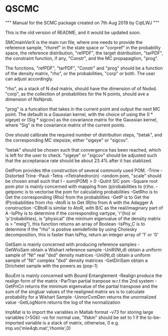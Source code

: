 # QSCMC

"""
Manual for the SCMC package
created on 7th Aug 2019
by CqtLWJ
"""

This is the old version of README, and it would be updated soon.

SMCmainVerX 
	is the main run file, where one needs to provide the reference
sample, "rhoref" in the state space or "corpref" in the probability space, 
the reference distribution, "refPDF", the target distribuition, "tarPDF", 
the constraint function, if any, "Constr", and the MC propapagtion, "prog".

The functions, "refPDF", "tarPDF", "Constr" and "prog" should be a function 
of the density matrix, "rho", or the probabilities, "corp" or both. The user
can adjust accordingly.

"rho", as a stack of N dxd matrix, should have the dimension of of Nxdxd.
"corp", as the collection of probabilities for the N points, should ave 
a dimension of NxNprob.

"prog" is a funcation that takes in the current point and output the next MC
point. The defaullt is a Gaussian kernel, with the choice of using the 
(I * sigeye) or (Sig * sigcov) as the covariance matrix for the Gaussian 
kernel, where "Sig" is the covariance matrix of the current points.

One should calibrate the required number of distribution steps, "betak", and 
the corresponding MC stepsize, either "sigeye" or "sigcov".

"betak" should be chosen such that convergence has been reached, which is left 
for the user to check. "sigeye" or "sigcov" should be adjusted such that the 
acceptanace rate should be about 23.4% after it has stablized. 

GetPom
	provides tthe construction of several commonly used POM.
	-Trine
	-Distorted Trine
	-Pauli
	-Tetra
	-nTetrahedron(n)
	-random pom, "scale" should be chosen small such that I - sum(POM) > 0
	-Qutrit SIC pom
	-Square root pom
ptor
	is mainly concerned with mapping from (p)robabilities to (r)ho. 
	-getpomc is to vectorise the pom for calculating probabilities
	-GetRho  is to Get the corresponding (Rho) from the probabilities
	-GetP    is to Get the (P)robabilities from rho
	-AtoR    is to Get (R)ho from A with the Adagger A construction
	-CBtoR   is similar to AtoR, with B/C as the real/imaginary part of A 
	-IsPhy   is to determine if the corresponding vartype, 'r'(ho) or 
	 	 'p'(robabilities), is "physical" (the mininum eigenvalue
		  of the density matrix is > "meig"), this function returns 
		  an array of Boolean
	-IsPhy_C  is to determine if the "rho" is postive semidefinite by using 
		  Cholesky decomposition, this is faster than IsPhy, return an 
		  integer array of '1' or '0'

GetSam 
	is mainly concerned with producing reference samples
	-GetWisSam    obtain a Wishart reference sample
	-UniR(Nt,d)   obtain a uniform sample of "Nt" real "dxd" density matrices
	-Uni(Nt,d)    obtain a uniform sample of "Nt" complex "dxd" density matrices
	-GetDiriSam   obtain a Dirichelet sample with the powers as (pop-1)

BouEnt 
	is mainly concerned with Bound Entanglement 
	-Realign     produce the realign form of the matrix
	-ParTran     partial tranpose w.r.t the 2nd system
	-GetPnCn     returns the minimum eigenvalue of the partial transpose and the
		      sum of the singluar values of the realigned matrix
ws
	is to calculate probability for a Wishart Sample
	-UnnorCvmDen  returns the unormalized value
	-GetLogNorm   returns the log of the normalization 

ImpMat 
	is to import the variables in Matlab format
	-v73	for storing large variables (>5Gb)
	-vo 	for normal use, "ifskm" should be set to 1 if the to-be-imported variable
		is a stack of matrix, otherwise, 0 e.g. imp.vo('mle4qb.mat','rhomle',0)
